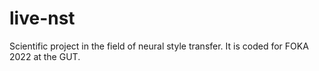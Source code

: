# live-nst
Scientific project in the field of neural style transfer. It is coded for FOKA 2022 at the GUT.
